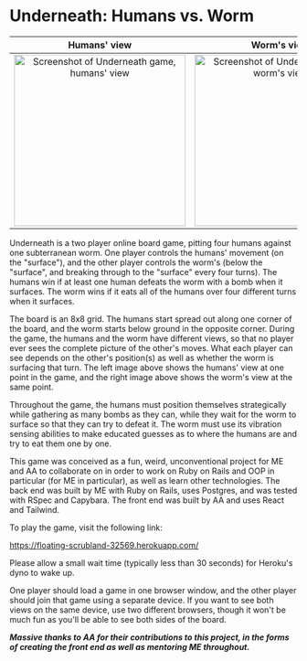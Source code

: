 # Underneath: Humans vs. Worm

Humans' view               | Worm's view
:-------------------------:|:-------------------------:
<img src="https://msespos.github.io/portfolio/imgs/underneath%20humans%20screenshot.png" alt="Screenshot of Underneath game, humans' view" width="300"/> | <img src="https://msespos.github.io/portfolio/imgs/underneath%20worm%20screenshot.png" alt="Screenshot of Underneath game, worm's view" width="300"/>

Underneath is a two player online board game, pitting four humans against one subterranean worm. One player controls the humans' movement (on the "surface"), and the other player controls the worm's (below the "surface", and breaking through to the "surface" every four turns). The humans win if at least one human defeats the worm with a bomb when it surfaces. The worm wins if it eats all of the humans over four different turns when it surfaces.

The board is an 8x8 grid. The humans start spread out along one corner of the board, and the worm starts below ground in the opposite corner. During the game, the humans and the worm have different views, so that no player ever sees the complete picture of the other's moves. What each player can see depends on the other's position(s) as well as whether the worm is surfacing that turn. The left image above shows the humans' view at one point in the game, and the right image above shows the worm's view at the same point.

Throughout the game, the humans must position themselves strategically while gathering as many bombs as they can, while they wait for the worm to surface so that they can try to defeat it. The worm must use its vibration sensing abilities to make educated guesses as to where the humans are and try to eat them one by one.

This game was conceived as a fun, weird, unconventional project for ME and AA to collaborate on in order to work on Ruby on Rails and OOP in particular (for ME in particular), as well as learn other technologies. The back end was built by ME with Ruby on Rails, uses Postgres, and was tested with RSpec and Capybara. The front end was built by AA and uses React and Tailwind.

To play the game, visit the following link:

https://floating-scrubland-32569.herokuapp.com/

Please allow a small wait time (typically less than 30 seconds) for Heroku's dyno to wake up.

One player should load a game in one browser window, and the other player should join that game using a separate device. If you want to see both views on the same device, use two different browsers, though it won't be much fun as you'll be able to see both sides of the board.

***Massive thanks to AA for their contributions to this project, in the forms of creating the front end as well as mentoring ME throughout.***
